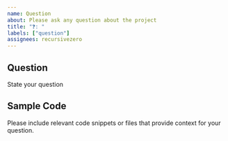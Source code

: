```yaml
---
name: Question
about: Please ask any question about the project
title: "❓: "
labels: ["question"]
assignees: recursivezero
---
```


## Question

State your question

## Sample Code

Please include relevant code snippets or files that provide context for your question.
